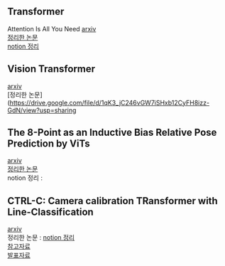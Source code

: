 ## Transformer
Attention Is All You Need
[arxiv](https://arxiv.org/abs/1706.03762)   
[정리한 논문](https://drive.google.com/file/d/1wby2EtBlX56iv_pB6XTCig_Ix2uGPlRB/view?usp=sharing)   
[notion 정리](https://difficult-turtle-dd0.notion.site/Transformer-Attention-Is-All-You-Need-2843ea7f51cc440ca60e81c80a9c560e)

## Vision Transformer
[arxiv](https://arxiv.org/abs/2010.11929)   
[정리한 논문](https://drive.google.com/file/d/1qK3_jC246vGW7iSHxb12CyFH8izz-GdN/view?usp=sharing    

## The 8-Point as an Inductive Bias Relative Pose Prediction by ViTs
[arxiv](https://arxiv.org/abs/2208.08988)      
[정리한 논문](https://drive.google.com/file/d/1gwEyAU0cV0vPnz9R25lFo5MGS8QnaeuU/view?usp=sharing)  
notion 정리 : 


## CTRL-C: Camera calibration TRansformer with Line-Classification
[arxiv](https://arxiv.org/abs/2109.02259)   
정리한 논문 :
[notion 정리](https://difficult-turtle-dd0.notion.site/CTRL-C-Camera-calibration-TRansformer-with-Line-Classification-1ecc8f29f9f240d9b1c6be52f2e5764a)   
[참고자료](https://jakdam.tistory.com/4)   
[발표자료](https://docs.google.com/presentation/d/12xlVvl9AVFtZZE3At4OyDIwkktnSvcpK/edit#slide=id.p1)   

